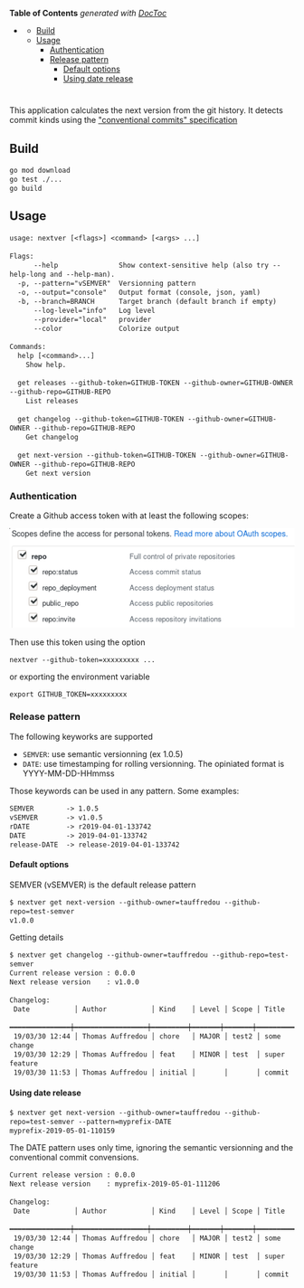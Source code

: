 <!-- START doctoc generated TOC please keep comment here to allow auto update -->
<!-- DON'T EDIT THIS SECTION, INSTEAD RE-RUN doctoc TO UPDATE -->
**Table of Contents**  *generated with [DocToc](https://github.com/thlorenz/doctoc)*

- [](#)
  - [Build](#build)
  - [Usage](#usage)
    - [Authentication](#authentication)
    - [Release pattern](#release-pattern)
      - [Default options](#default-options)
      - [Using date release](#using-date-release)

<!-- END doctoc generated TOC please keep comment here to allow auto update -->

# 

This application calculates the next version from the git history.
It detects commit kinds using the ["conventional commits" specification](https://www.conventionalcommits.org/)

## Build
```
go mod download
go test ./...
go build
```

## Usage

```
usage: nextver [<flags>] <command> [<args> ...]

Flags:
      --help               Show context-sensitive help (also try --help-long and --help-man).
  -p, --pattern="vSEMVER"  Versionning pattern
  -o, --output="console"   Output format (console, json, yaml)
  -b, --branch=BRANCH      Target branch (default branch if empty)
      --log-level="info"   Log level
      --provider="local"   provider
      --color              Colorize output

Commands:
  help [<command>...]
    Show help.

  get releases --github-token=GITHUB-TOKEN --github-owner=GITHUB-OWNER --github-repo=GITHUB-REPO
    List releases

  get changelog --github-token=GITHUB-TOKEN --github-owner=GITHUB-OWNER --github-repo=GITHUB-REPO
    Get changelog

  get next-version --github-token=GITHUB-TOKEN --github-owner=GITHUB-OWNER --github-repo=GITHUB-REPO
    Get next version

```

### Authentication

Create a Github access token with at least the following scopes:

![github_scope](doc/images/github_scopes.png)


Then use this token using the option
```
nextver --github-token=xxxxxxxxx ...
```
or exporting the environment variable
```
export GITHUB_TOKEN=xxxxxxxxx
```


### Release pattern

The following keyworks are supported
- `SEMVER`: use semantic versionning (ex 1.0.5)
- `DATE`: use timestamping for rolling versionning. The opiniated format is YYYY-MM-DD-HHmmss

Those keywords can be used in any pattern. Some examples:
```
SEMVER        -> 1.0.5
vSEMVER       -> v1.0.5
rDATE         -> r2019-04-01-133742
DATE          -> 2019-04-01-133742
release-DATE  -> release-2019-04-01-133742
``` 

#### Default options
SEMVER (vSEMVER) is the default release pattern
```
$ nextver get next-version --github-owner=tauffredou --github-repo=test-semver
v1.0.0
```

Getting details

```
$ nextver get changelog --github-owner=tauffredou --github-repo=test-semver 
Current release version : 0.0.0
Next release version    : v1.0.0

Changelog:
 Date           │ Author           │ Kind    │ Level │ Scope │ Title        
 ━━━━━━━━━━━━━━━┿━━━━━━━━━━━━━━━━━━┿━━━━━━━━━┿━━━━━━━┿━━━━━━━┿━━━━━━━━━━━━━━
 19/03/30 12:44 │ Thomas Auffredou │ chore   │ MAJOR │ test2 │ some change  
 19/03/30 12:29 │ Thomas Auffredou │ feat    │ MINOR │ test  │ super feature
 19/03/30 11:53 │ Thomas Auffredou │ initial │       │       │ commit       

```

#### Using date release
```
$ nextver get next-version --github-owner=tauffredou --github-repo=test-semver --pattern=myprefix-DATE
myprefix-2019-05-01-110159
```

The DATE pattern uses only time, ignoring the semantic versionning and the conventional commit convensions.

```
Current release version : 0.0.0
Next release version    : myprefix-2019-05-01-111206

Changelog:
 Date           │ Author           │ Kind    │ Level │ Scope │ Title        
 ━━━━━━━━━━━━━━━┿━━━━━━━━━━━━━━━━━━┿━━━━━━━━━┿━━━━━━━┿━━━━━━━┿━━━━━━━━━━━━━━
 19/03/30 12:44 │ Thomas Auffredou │ chore   │ MAJOR │ test2 │ some change  
 19/03/30 12:29 │ Thomas Auffredou │ feat    │ MINOR │ test  │ super feature
 19/03/30 11:53 │ Thomas Auffredou │ initial │       │       │ commit  
```

